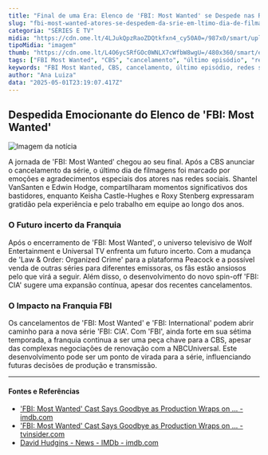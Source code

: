 ```yaml
---
title: "Final de uma Era: Elenco de 'FBI: Most Wanted' se Despede nas Redes Sociais"
slug: "fbi-most-wanted-atores-se-despedem-da-srie-em-ltimo-dia-de-filmagem"
categoria: "SÉRIES E TV"
midia: "https://cdn.ome.lt/4LJukQpzRaoZDQtkfxn4_cy50A0=/987x0/smart/uploads/conteudo/fotos/fbi-most-wanted-capa-2.png"
tipoMidia: "imagem"
thumb: "https://cdn.ome.lt/L4O6ycSRfGOc0WNLX7cWfbW8wgU=/480x360/smart/extras/conteudos/fbi-most-wanted-capa-2.png"
tags: ["FBI Most Wanted", "CBS", "cancelamento", "último episódio", "redes sociais", "despedida elenco", "futuro séries", "Wolf Entertainment", "Universal TV"]
keywords: "FBI Most Wanted, CBS, cancelamento, último episódio, redes sociais, despedida elenco, futuro séries, Wolf Entertainment, Universal TV"
author: "Ana Luiza"
data: "2025-05-01T23:19:07.417Z"
---
```


## Despedida Emocionante do Elenco de 'FBI: Most Wanted'

![Imagem da notícia](https://cdn.ome.lt/rLNhJMwMlfsDXJ3GUb8k7BDZ8Q0=/fit-in/837x500/smart/uploads/conteudo/fotos/Untitled_design_61.png)

A jornada de 'FBI: Most Wanted' chegou ao seu final. Após a CBS anunciar o cancelamento da série, o último dia de filmagens foi marcado por emoções e agradecimentos especiais dos atores nas redes sociais. Shantel VanSanten e Edwin Hodge, compartilharam momentos significativos dos bastidores, enquanto Keisha Castle-Hughes e Roxy Stenberg expressaram gratidão pela experiência e pelo trabalho em equipe ao longo dos anos.

### O Futuro incerto da Franquia

Após o encerramento de 'FBI: Most Wanted', o universo televisivo de Wolf Entertainment e Universal TV enfrenta um futuro incerto. Com a mudança de 'Law & Order: Organized Crime' para a plataforma Peacock e a possível venda de outras séries para diferentes emissoras, os fãs estão ansiosos pelo que virá a seguir. Além disso, o desenvolvimento do novo spin-off 'FBI: CIA' sugere uma expansão contínua, apesar dos recentes cancelamentos.

### O Impacto na Franquia FBI

Os cancelamentos de 'FBI: Most Wanted' e 'FBI: International' podem abrir caminho para a nova série 'FBI: CIA'. Com 'FBI', ainda forte em sua sétima temporada, a franquia continua a ser uma peça chave para a CBS, apesar das complexas negociações de renovação com a NBCUniversal. Este desenvolvimento pode ser um ponto de virada para a série, influenciando futuras decisões de produção e transmissão.

---

#### Fontes e Referências

- ['FBI: Most Wanted' Cast Says Goodbye as Production Wraps on ... - imdb.com](https://www.imdb.com/news/ni65260675/?ref_=nwc_art_perm)
- ['FBI: Most Wanted' Cast Says Goodbye as Production Wraps on ... - tvinsider.com](https://www.tvinsider.com/1189430/fbi-most-wanted-canceled-last-day-cast-photos/)
- [David Hudgins - News - IMDb - imdb.com](https://www.imdb.com/name/nm1602476/news/)